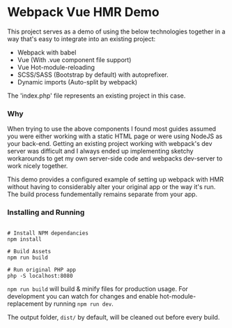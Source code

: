 # Webpack Vue HMR Demo

This project serves as a demo of using the below technologies together in a way that's easy to integrate into an existing project:

* Webpack with babel
* Vue (With .vue component file support)
* Vue Hot-module-reloading
* SCSS/SASS (Bootstrap by default) with autoprefixer.
* Dynamic imports (Auto-split by webpack)

The 'index.php' file represents an existing project in this case.

### Why

When trying to use the above components I found most guides assumed you were either working with a static HTML page or were using NodeJS as your back-end. Getting an existing project working with webpack's dev server was difficult and I always ended up implementing sketchy workarounds to get my own server-side code and webpacks dev-server to work nicely together.

This demo provides a configured example of setting up webpack with HMR without having to considerably alter your original app or the way it's run. The build process fundementally remains separate from your app.

### Installing and Running

```shell

# Install NPM dependancies
npm install

# Build Assets
npm run build

# Run original PHP app
php -S localhost:8080

```

`npm run build` will build & minify files for production usage. For development you can watch for changes and enable hot-module-replacement by running `npm run dev`.

The output folder, `dist/` by default, will be cleaned out before every build.

